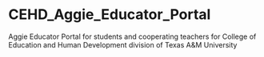 # CEHD_Aggie_Educator_Portal
Aggie Educator Portal for students and cooperating teachers for College of Education and Human Development division of Texas A&amp;M University

